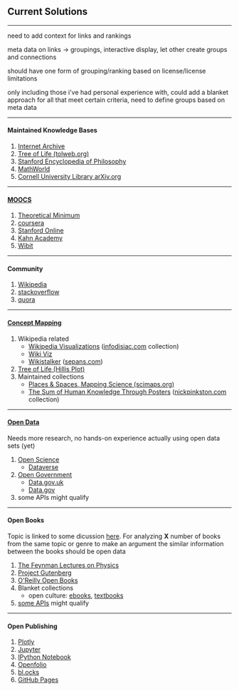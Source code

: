 <h2>Current Solutions</h2>
<hr>
<p>need to add context for links and rankings</p>
<p>meta data on links -> groupings, interactive display, let other create groups and connections</p>
<p>should have one form of grouping/ranking based on license/license limitations</p>
<p>only including those i've had personal experience with, could add a blanket approach for all that meet certain criteria, need to define groups based on meta data</p>
<hr>
<h4>Maintained Knowledge Bases</h4>
<ol>
<li>
<a href="https://archive.org/">Internet Archive</a>
</li>
<li>
<a href="http://www.tolweb.org/tree/">
Tree of Life (tolweb.org)
</a> 
</li>
<li>
<a href="http://plato.stanford.edu/info.html">
Stanford Encyclopedia of Philosophy
</a> 
</li>
<li>
<a href="http://mathworld.wolfram.com/">
MathWorld
</a> 
</li>
<li>
<a href="http://arxiv.org/">
Cornell University Library arXiv.org
</a> 
</li>
</ol>
<hr>

<h4><a href="http://en.wikipedia.org/wiki/Massive_open_online_course#Providers">MOOCS</a></h4>
<ol>
<li>
<a href="http://theoreticalminimum.com/">
Theoretical Minimum
</a>
</li>
<li>
<a href="https://www.coursera.org/">
coursera
</a>
<li>
<a href="http://online.stanford.edu/">
Stanford Online
</a>
</li>
</li>
<li>
<a href="https://www.khanacademy.org/">
Kahn Academy
</a>
</li>
<li>
<a href="https://www.wibit.net/">
Wibit
</a>
</li>
</ol>
<hr>

<h4>Community</h4>
<ol>
<li>
<a href="https://www.wikipedia.org/">
Wikipedia
</a>
</li>
<li>
<a href="http://stackoverflow.com/">
stackoverflow
</a>
</li>
<li>
<a href="http://www.quora.com/">
quora
</a>
</li>
</ol>
<hr>

<h4><a href="http://en.wikipedia.org/wiki/Concept_map">Concept Mapping</a></h4>
<ol>
<li>
Wikipedia related
<ul>
<li>
<a href="http://infodisiac.com/Wikimedia/Visualizations/">Wikipedia Visualizations</a> (<a href="http://infodisiac.com/">infodisiac.com</a> collection)
</li>
<li>
<a href="http://www.zo.utexas.edu/faculty/antisense/downloadfilestol.html">Wiki Viz</a>
</li>
<li>
<a href="http://sepans.com/wikistalker/">Wikistalker</a> (<a href="http://sepans.com/">sepans.com</a>)
</li>
</ul>
</li>
<li>
<a href="http://www.zo.utexas.edu/faculty/antisense/downloadfilestol.html">
Tree of Life (Hillis Plot)
</a>
</li>
<li>
Maintained collections
<ul>
<li>
<a href="http://scimaps.org/iteration">
Places & Spaces, Mapping Science (scimaps.org)
</a>
</li>
<li>
<a href="http://www.nickpinkston.com/posters.html">The Sum of Human Knowledge Through Posters</a> (<a href="http://www.nickpinkston.com/">nickpinkston.com</a> collection)
</li>
</ul>
</li>
</ol>
<hr>

<h4><a href="http://en.wikipedia.org/wiki/Open_data">Open Data</a></h4>
<p>Needs more research, no hands-on experience actually using open data sets (yet)</p>
<ol>
<li>
<a href="http://en.wikipedia.org/wiki/Open_science_data">Open Science</a>
<ul>
<li>
<a href="http://dataverse.org/">Dataverse</a>
</li>
</ul>
<li>
<a href="http://en.wikipedia.org/wiki/Open_government">Open Government</a>
<ul>
<li>
<a href="http://data.gov.uk/">Data.gov.uk</a>
</li>
<li>
<a href="http://www.data.gov/">Data.gov</a>
</li>
</ul>
</li>
<li>
some APIs might qualify
</li>
</ol>
<hr>

<h4>Open Books</h4>
<p>Topic is linked to some dicussion <a href="discussion.md">here</a>. For analyzing <b>X</b> number of books from the same topic or genre to make an argument the similar information between the books should be open data</p>
<ol>
<li>
<a href="http://www.feynmanlectures.info/">The Feynman Lectures on Physics</a>
</li>
<li>
<a href="http://www.gutenberg.org/">Project Gutenberg</a>
</li>
<li>
<a href="http://www.oreilly.com/openbook/">O'Reilly Open Books</a>
</li>
<li>
Blanket collections
<ul>
<li>
open culture: <a href="http://www.openculture.com/free_ebooks">ebooks</a>, <a href="http://www.openculture.com/free_textbooks">textbooks</a>
</li>
</ul>
</li>
<li>
<a href="http://www.programmableweb.com/news/53-books-apis-google-books-goodreads-and-sharedbook/2012/03/13">some APIs</a> might qualify
</li>
</ol>
<hr>
<h4>Open Publishing</h4>
<ol>
<li>
<a href="https://plot.ly/">Plotly</a>
</li>
<li>
<a href="http://jupyter.org/">Jupyter</a>
</li>
<li>
<a href="http://ipython.org/notebook.html">IPython Notebook</a>
</li>
<li>
<a href="https://openfolio.com/">Openfolio</a>
</li>
<li>
<a href="http://bl.ocks.org/">bl.ocks</a>
</li>
<li>
<a href="https://pages.github.com/">GitHub Pages</a>
</li>
